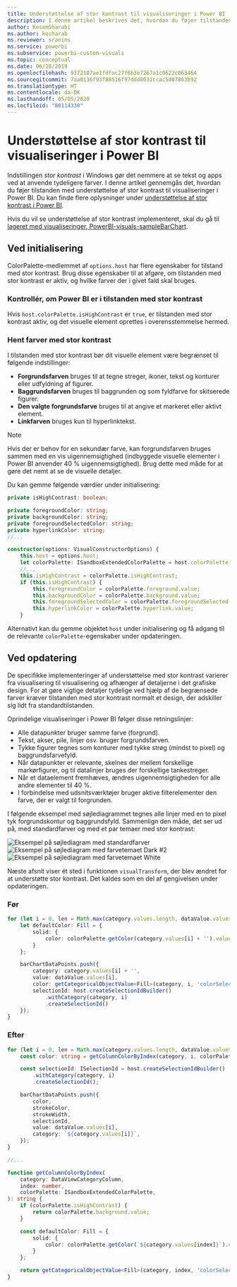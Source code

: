 ```yaml
---
title: Understøttelse af stor kontrast til visualiseringer i Power BI
description: I denne artikel beskrives det, hvordan du føjer tilstanden med understøttelse af stor kontrast til visualiseringer i Power BI.
author: KesemSharabi
ms.author: kesharab
ms.reviewer: sranins
ms.service: powerbi
ms.subservice: powerbi-custom-visuals
ms.topic: conceptual
ms.date: 06/18/2019
ms.openlocfilehash: 9372187ae1fdfac27f6b3e7267a1c0622c063464
ms.sourcegitcommit: 7aa0136f93f88516f97ddd8031ccac5d07863b92
ms.translationtype: HT
ms.contentlocale: da-DK
ms.lasthandoff: 05/05/2020
ms.locfileid: "80114330"
---
```

# <a name="high-contrast-mode-support-in-power-bi-visuals"></a>Understøttelse af stor kontrast til visualiseringer i Power BI

Indstillingen *stor kontrast* i Windows gør det nemmere at se tekst og apps ved at anvende tydeligere farver. I denne artikel gennemgås det, hvordan du føjer tilstanden med understøttelse af stor kontrast til visualiseringer i Power BI. Du kan finde flere oplysninger under [understøttelse af stor kontrast i Power BI](https://powerbi.microsoft.com/blog/power-bi-desktop-june-2018-feature-summary/#highContrast).

Hvis du vil se understøttelse af stor kontrast implementeret, skal du gå til [lageret med visualiseringer, PowerBI-visuals-sampleBarChart](https://github.com/Microsoft/PowerBI-visuals-sampleBarChart/commit/61011c82b66ca0d3321868f1d089c65101ca42e6).

## <a name="on-initialization"></a>Ved initialisering

ColorPalette-medlemmet af `options.host` har flere egenskaber for tilstand med stor kontrast. Brug disse egenskaber til at afgøre, om tilstanden med stor kontrast er aktiv, og hvilke farver der i givet fald skal bruges.

### <a name="detect-that-power-bi-is-in-high-contrast-mode"></a>Kontrollér, om Power BI er i tilstanden med stor kontrast

Hvis `host.colorPalette.isHighContrast` er `true`, er tilstanden med stor kontrast aktiv, og det visuelle element oprettes i overensstemmelse hermed.

### <a name="get-high-contrast-colors"></a>Hent farver med stor kontrast

I tilstanden med stor kontrast bør dit visuelle element være begrænset til følgende indstillinger:

* **Forgrundsfarven** bruges til at tegne streger, ikoner, tekst og konturer eller udfyldning af figurer.
* **Baggrundsfarven** bruges til baggrunden og som fyldfarve for skitserede figurer.
* **Den valgte forgrundsfarve** bruges til at angive et markeret eller aktivt element.
* **Linkfarven** bruges kun til hyperlinktekst.

> [!NOTE]
> Hvis der er behov for en sekundær farve, kan forgrundsfarven bruges sammen med en vis uigennemsigtighed (indbyggede visuelle elementer i Power BI anvender 40 % uigennemsigtighed). Brug dette med måde for at gøre det nemt at se de visuelle detaljer.

Du kan gemme følgende værdier under initialisering:

```typescript
private isHighContrast: boolean;

private foregroundColor: string;
private backgroundColor: string;
private foregroundSelectedColor: string;
private hyperlinkColor: string;
//...

constructor(options: VisualConstructorOptions) {
    this.host = options.host;
    let colorPalette: ISandboxExtendedColorPalette = host.colorPalette;
    //...
    this.isHighContrast = colorPalette.isHighContrast;
    if (this.isHighContrast) {
        this.foregroundColor = colorPalette.foreground.value;
        this.backgroundColor = colorPalette.background.value;
        this.foregroundSelectedColor = colorPalette.foregroundSelected.value;
        this.hyperlinkColor = colorPalette.hyperlink.value;
    }
```

Alternativt kan du gemme objektet `host` under initialisering og få adgang til de relevante `colorPalette`-egenskaber under opdateringen.

## <a name="on-update"></a>Ved opdatering

De specifikke implementeringer af understøttelse med stor kontrast varierer fra visualisering til visualisering og afhænger af detaljerne i det grafiske design. For at gøre vigtige detaljer tydelige ved hjælp af de begrænsede farver kræver tilstanden med stor kontrast normalt et design, der adskiller sig lidt fra standardtilstanden.

Oprindelige visualiseringer i Power BI følger disse retningslinjer:

* Alle datapunkter bruger samme farve (forgrund).
* Tekst, akser, pile, linjer osv. bruger forgrundsfarven.
* Tykke figurer tegnes som konturer med tykke strøg (mindst to pixel) og baggrundsfarvefyld.
* Når datapunkter er relevante, skelnes der mellem forskellige markørfigurer, og til datalinjer bruges der forskellige tankestreger.
* Når et dataelement fremhæves, ændres uigennemsigtigheden for alle andre elementer til 40 %.
* I forbindelse med udsnitsværktøjer bruger aktive filterelementer den farve, der er valgt til forgrunden.

I følgende eksempel med søjlediagrammet tegnes alle linjer med en to pixel tyk forgrundskontur og baggrundsfyld. Sammenlign den måde, det ser ud på, med standardfarver og med et par temaer med stor kontrast:

![Eksempel på søjlediagram med standardfarver](media/high-contrast-support/hc-samplebarchart-standard.png)
![Eksempel på søjlediagram med farvetemaet *Dark #2*](media/high-contrast-support/hc-samplebarchart-dark2.png)
![Eksempel på søjlediagram med farvetemaet *White*](media/high-contrast-support/hc-samplebarchart-white.png)

Næste afsnit viser ét sted i funktionen `visualTransform`, der blev ændret for at understøtte stor kontrast. Det kaldes som en del af gengivelsen under opdateringen.

### <a name="before"></a>Før

```typescript
for (let i = 0, len = Math.max(category.values.length, dataValue.values.length); i < len; i++) {
    let defaultColor: Fill = {
        solid: {
            color: colorPalette.getColor(category.values[i] + '').value
        }
    };

    barChartDataPoints.push({
        category: category.values[i] + '',
        value: dataValue.values[i],
        color: getCategoricalObjectValue<Fill>(category, i, 'colorSelector', 'fill', defaultColor).solid.color,
        selectionId: host.createSelectionIdBuilder()
            .withCategory(category, i)
            .createSelectionId()
    });
}
```

### <a name="after"></a>Efter

```typescript
for (let i = 0, len = Math.max(category.values.length, dataValue.values.length); i < len; i++) {
    const color: string = getColumnColorByIndex(category, i, colorPalette);

    const selectionId: ISelectionId = host.createSelectionIdBuilder()
        .withCategory(category, i)
        .createSelectionId();

    barChartDataPoints.push({
        color,
        strokeColor,
        strokeWidth,
        selectionId,
        value: dataValue.values[i],
        category: `${category.values[i]}`,
    });
}

//...

function getColumnColorByIndex(
    category: DataViewCategoryColumn,
    index: number,
    colorPalette: ISandboxExtendedColorPalette,
): string {
    if (colorPalette.isHighContrast) {
        return colorPalette.background.value;
    }

    const defaultColor: Fill = {
        solid: {
            color: colorPalette.getColor(`${category.values[index]}`).value,
        }
    };

    return getCategoricalObjectValue<Fill>(category, index, 'colorSelector', 'fill', defaultColor).solid.color;
}
```
